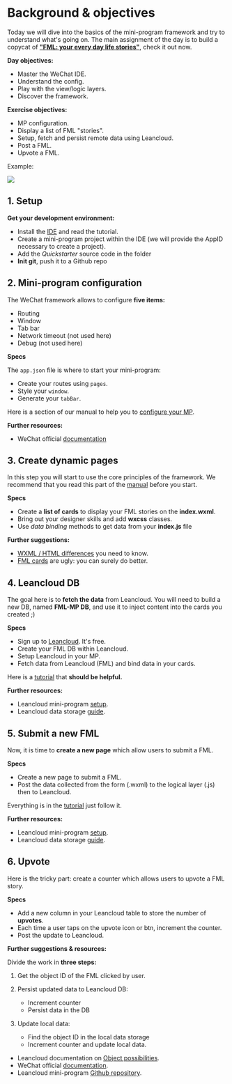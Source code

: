 # Background & objectives
Today we will dive into the basics of the mini-program framework and try to understand what's going on. The main assignment of the day is to build a copycat of **["FML: your every day life stories"](http://www.fmylife.com/)**, check it out now.

**Day objectives:**

- Master the WeChat IDE.
- Understand the config.
- Play with the view/logic layers.
- Discover the framework.


**Exercise objectives:**

- MP configuration.
- Display a list of FML "stories".
- Setup, fetch and persist remote data using Leancloud.
- Post a FML.
- Upvote a FML.

Example:

![](asset/new-fml.gif)


## 1. Setup

**Get your development environment:**

- Install the [IDE](https://github.com/apelegri/wechat-miniprogram-whitebook#wechat-ide) and read the tutorial.
- Create a mini-program project within the IDE (we will provide the AppID necessary to create a project).
- Add the *Quickstarter* source code in the folder
- **Init git**, push it to a Github repo


## 2. Mini-program configuration

The WeChat framework allows to configure **five items:**

- Routing
- Window
- Tab bar
- Network timeout (not used here)
- Debug  (not used here)

**Specs**

The `app.json` file is where to start your mini-program:

- Create your routes using `pages`.
- Style your `window`.
- Generate your `tabBar`.

Here is a section of our manual to help you to [configure your MP](https://github.com/apelegri/wechat-miniprogram-whitebook#core-setup-of-your-mp).

**Further resources:**

- WeChat official [documentation](https://mp.weixin.qq.com/debug/wxadoc/dev/framework/config.html)

## 3. Create dynamic pages

In this step you will start to use the core principles of the framework. We recommend that you read this part of the [manual](https://github.com/apelegri/wechat-miniprogram-whitebook#create-dynamic-pages) before you start.

**Specs**

- Create a **list of cards** to display your FML stories on the **index.wxml**.
- Bring out your designer skills and add **wxcss** classes.
- Use *data binding* methods to get data from your **index.js** file

**Further suggestions:**

- [WXML / HTML differences](https://github.com/apelegri/wechat-miniprogram-whitebook#wxml---html-whats-the-deal) you need to know.
- [FML cards](http://www.fmylife.com/) are ugly: you can surely do better.

## 4. Leancloud DB

The goal here is to **fetch the data** from Leancloud. You will need to build a new DB, named **FML-MP DB**, and use it to inject content into the cards you created ;)


**Specs**

- Sign up to [Leancloud](leancloud.cn). It's free.
- Create your FML DB within Leancloud.
- Setup Leancloud in your MP.
- Fetch data from Leancloud (FML) and bind data in your cards.

Here is a [tutorial](https://github.com/apelegri/wechat-miniprogram-whitebook#leancloud-db) that **should be helpful.**

**Further resources:**

- Leancloud mini-program [setup](https://leancloud.cn/docs/weapp.html).
- Leancloud data storage [guide](https://leancloud.cn/docs/leanstorage_guide-js.html).


## 5. Submit a new FML

Now, it is time to **create a new page** which allow users to submit a FML.

**Specs**

- Create a new page to submit a FML.
- Post the data collected from the form (.wxml) to the logical layer (.js) then to Leancloud.

Everything is in the [tutorial](https://github.com/apelegri/wechat-miniprogram-doc#leancloud-db) just follow it.

**Further resources:**

- Leancloud mini-program [setup](https://leancloud.cn/docs/weapp.html).
- Leancloud data storage [guide](https://leancloud.cn/docs/leanstorage_guide-js.html).


## 6. Upvote

Here is the tricky part: create a counter which allows users to upvote a FML story.

**Specs**

- Add a new column in your Leancloud table to store the number of **upvotes**.
- Each time a user taps on the upvote icon or btn, increment the counter.
- Post the update to Leancloud.

**Further suggestions & resources:**


Divide the work in **three steps:**

1. Get the object ID of the FML clicked by user.
2. Persist updated data to Leancloud DB:

	- Increment counter
	- Persist data in the DB
3. Update local data:
	- Find the object ID in the local data storage
	- Increment counter and update local data.

- Leancloud documentation on [Object possibilities](https://leancloud.github.io/javascript-sdk/docs/AV.Object.html).
- WeChat official [documentation](https://mp.weixin.qq.com/debug/wxadoc/dev/framework/view/wxml/event.html).
- Leancloud mini-program [Github repository](https://github.com/leancloud/leantodo-weapp).



